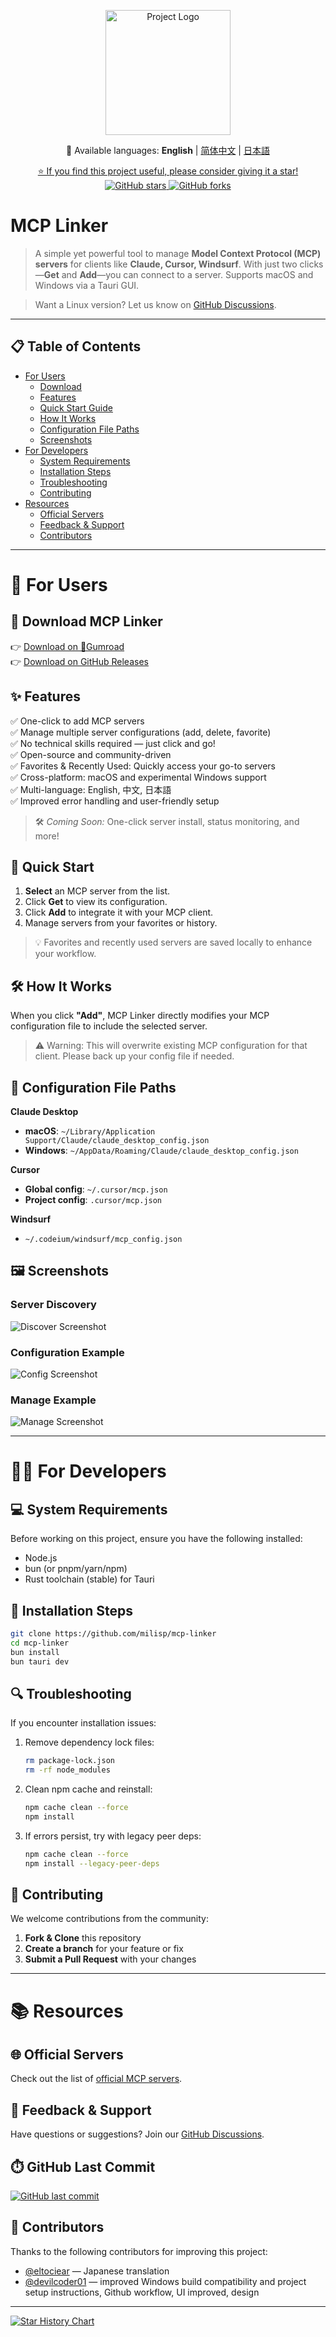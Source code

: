 <p align="center">
  <img src="public/logo.png" alt="Project Logo" width="200" />
</p>

<p align="center">
  📘 Available languages: 
  <strong>English</strong> | 
  <a href="./docs/README.zh-CN.md">简体中文</a> | 
  <a href="./docs/README.ja-JP.md">日本語</a>
</p>

<p align="center">
  <a href="https://github.com/milisp/mcp-linker/stargazers">
    ⭐ If you find this project useful, please consider giving it a star!
  </a>
  <br/>
  <a href="https://github.com/milisp/mcp-linker">
    <img src="https://img.shields.io/github/stars/milisp/mcp-linker?style=social" alt="GitHub stars"/>
    <img src="https://img.shields.io/github/forks/milisp/mcp-linker?style=social" alt="GitHub forks"/>
  </a>
</p>

# MCP Linker

> A simple yet powerful tool to manage **Model Context Protocol (MCP) servers** for clients like **Claude, Cursor, Windsurf**. With just two clicks—**Get** and **Add**—you can connect to a server. Supports macOS and Windows via a Tauri GUI.

> Want a Linux version? Let us know on [GitHub Discussions](https://github.com/milisp/mcp-linker/discussions).

---

## 📋 Table of Contents

- [For Users](#-for-users)
  - [Download](#-download-mcp-linker)
  - [Features](#-features)
  - [Quick Start Guide](#-quick-start-guide)
  - [How It Works](#-how-it-works)
  - [Configuration File Paths](#-configuration-file-paths)
  - [Screenshots](#-screenshots)
- [For Developers](#-for-developers)
  - [System Requirements](#-system-requirements)
  - [Installation Steps](#-installation-steps)
  - [Troubleshooting](#-troubleshooting)
  - [Contributing](#-contributing)
- [Resources](#-resources)
  - [Official Servers](#-official-servers)
  - [Feedback & Support](#-feedback--support)
  - [Contributors](#-contributors)

---

# 👤 For Users

## 🔽 Download MCP Linker

👉 [Download on 🐙Gumroad](https://wei40680.gumroad.com/l/jdbuvc?wanted=true)  
👉 [Download on GitHub Releases](https://github.com/milisp/mcp-linker/releases)

## ✨ Features

✅ One-click to add MCP servers  
✅ Manage multiple server configurations (add, delete, favorite)  
✅ No technical skills required — just click and go!  
✅ Open-source and community-driven  
✅ Favorites & Recently Used: Quickly access your go-to servers  
✅ Cross-platform: macOS and experimental Windows support  
✅ Multi-language: English, 中文, 日本語  
✅ Improved error handling and user-friendly setup

> 🛠️ *Coming Soon:* One-click server install, status monitoring, and more!

## 🚀 Quick Start

1. **Select** an MCP server from the list.  
2. Click **Get** to view its configuration.  
3. Click **Add** to integrate it with your MCP client.  
4. Manage servers from your favorites or history.

> 💡 Favorites and recently used servers are saved locally to enhance your workflow.

## 🛠️ How It Works

When you click **"Add"**, MCP Linker directly modifies your MCP configuration file to include the selected server.

> ⚠️ Warning: This will overwrite existing MCP configuration for that client. Please back up your config file if needed.

## 📂 Configuration File Paths

**Claude Desktop**  
- **macOS**: `~/Library/Application Support/Claude/claude_desktop_config.json`  
- **Windows**: `~/AppData/Roaming/Claude/claude_desktop_config.json`  

**Cursor**  
- **Global config**: `~/.cursor/mcp.json`  
- **Project config**: `.cursor/mcp.json`  

**Windsurf**  
- `~/.codeium/windsurf/mcp_config.json`

## 🖼️ Screenshots

### Server Discovery
![Discover Screenshot](./images/home.png)

### Configuration Example
![Config Screenshot](./images/config.png)

### Manage Example
![Manage Screenshot](./images/manager.png)

---

# 👨‍💻 For Developers

## 💻 System Requirements

Before working on this project, ensure you have the following installed:

- Node.js 
- bun (or pnpm/yarn/npm)
- Rust toolchain (stable) for Tauri

## 🔧 Installation Steps

```bash
git clone https://github.com/milisp/mcp-linker
cd mcp-linker
bun install
bun tauri dev
```

## 🔍 Troubleshooting

If you encounter installation issues:

1. Remove dependency lock files:
   ```bash
   rm package-lock.json
   rm -rf node_modules
   ```

2. Clean npm cache and reinstall:
   ```bash
   npm cache clean --force
   npm install
   ```

3. If errors persist, try with legacy peer deps:
   ```bash
   npm cache clean --force
   npm install --legacy-peer-deps
   ```

## 🤝 Contributing

We welcome contributions from the community:

1. **Fork & Clone** this repository
2. **Create a branch** for your feature or fix
3. **Submit a Pull Request** with your changes

---

# 📚 Resources

## 🌐 Official Servers

Check out the list of [official MCP servers](https://github.com/modelcontextprotocol/servers?from=mcp-linker).

## 💬 Feedback & Support

Have questions or suggestions? Join our [GitHub Discussions](https://github.com/milisp/mcp-linker/discussions).

## ⏱️ GitHub Last Commit

[![GitHub last commit](https://img.shields.io/github/last-commit/milisp/mcp-linker)](https://github.com/milisp/mcp-linker/commits)

## 🎉 Contributors

Thanks to the following contributors for improving this project:

- [@eltociear](https://github.com/eltociear) — Japanese translation
- [@devilcoder01](https://github.com/devilcoder01) — improved Windows build compatibility and project setup instructions, Github workflow, UI improved, design

---

[![Star History Chart](https://api.star-history.com/svg?repos=milisp/mcp-linker&type=Date)](https://star-history.com/#milisp/mcp-linker)